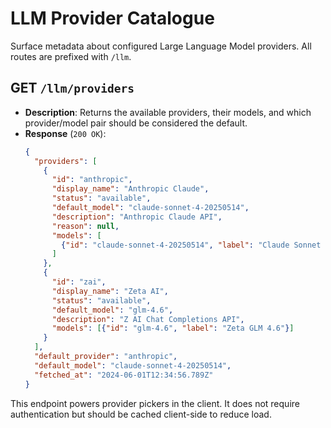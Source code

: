# LLM Provider Catalogue

Surface metadata about configured Large Language Model providers. All routes are prefixed with `/llm`.

## GET `/llm/providers`

- **Description**: Returns the available providers, their models, and which provider/model pair should be considered the default.
- **Response** (`200 OK`):
  ```json
  {
    "providers": [
      {
        "id": "anthropic",
        "display_name": "Anthropic Claude",
        "status": "available",
        "default_model": "claude-sonnet-4-20250514",
        "description": "Anthropic Claude API",
        "reason": null,
        "models": [
          {"id": "claude-sonnet-4-20250514", "label": "Claude Sonnet 4", "default": true}
        ]
      },
      {
        "id": "zai",
        "display_name": "Zeta AI",
        "status": "available",
        "default_model": "glm-4.6",
        "description": "Z AI Chat Completions API",
        "models": [{"id": "glm-4.6", "label": "Zeta GLM 4.6"}]
      }
    ],
    "default_provider": "anthropic",
    "default_model": "claude-sonnet-4-20250514",
    "fetched_at": "2024-06-01T12:34:56.789Z"
  }
  ```

This endpoint powers provider pickers in the client. It does not require authentication but should be cached client-side to reduce load.
